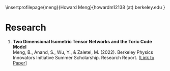 \insertprofilepage{meng}{Howard Meng}{howardm12138 (at) berkeley.edu }

<!--# Publications-->

# Research

1. **Two Dimensional Isometric Tensor Networks and the Toric Code Model** \
   Meng, B., Anand, S., Wu, Y., & Zaletel, M. (2022). Berkeley Physics Innovators Initiative Summer Scholarship. Research Report. [[Link to Paper](https://bit.ly/3s77uZn)]

<!-- \publist{https://arxiv.org/a/soejima_t_1.html} -->
